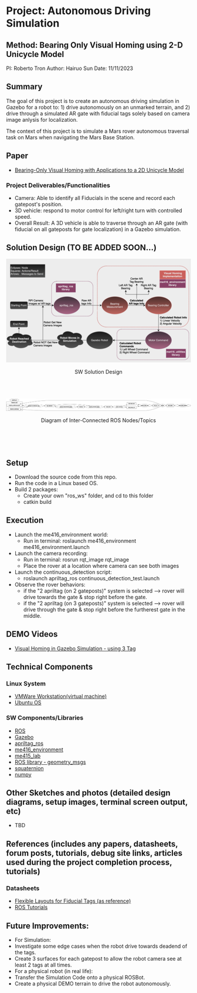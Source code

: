 # Project: Autonomous Driving Simulation
## Method: Bearing Only Visual Homing using 2-D Unicycle Model
PI: Roberto Tron
Author: Hairuo Sun
Date: 11/11/2023

## Summary
The goal of this project is to create an autonomous driving simulation in Gazebo for a robot to: 1) drive autonomously on an unmarked terrain, and 2) drive through a simulated AR gate with fiducial tags solely based on camera image anlysis for localization. 

The context of this project is to simulate a Mars rover autonomous traversal task on Mars when navigating the Mars Base Station.

## Paper
* [Bearing-Only Visual Homing with Applications to a 2D Unicycle Model](https://drive.google.com/file/d/1WIOy5xXWTZDirO3twJEIU080zSkGeYzU/view?usp=share_link)

### Project Deliverables/Functionalities
* Camera: Able to identify all Fiducials in the scene and record each gatepost's position.
* 3D vehicle: respond to motor control for left/right turn with controlled speed.
* Overall Result: A 3D vehicle is able to traverse through an AR gate (with fiducial on all gateposts for gate localization) in a Gazebo simulation.

## Solution Design (TO BE ADDED SOON...)
<div align="center">
<img src="./images/solution_design.png">
<p> SW Solution Design </p>
<br/>
<br/>
<br/>
</div>
<div align="center">
<img src="./images/ros_diagram.png">
<p> Diagram of Inter-Connected ROS Nodes/Topics </p>
<br/>
<br/>
<br/>
</div>

## Setup
* Download the source code from this repo.
* Run the code in a Linux based OS.
* Build 2 packages:
  * Create your own "ros_ws" folder, and cd to this folder
  * catkin build

## Execution
* Launch the me416_environment world:
  * Run in terminal: roslaunch me416_environment me416_environment.launch
* Launch the camera recording:
  * Run in terminal: rosrun rqt_image rqt_image
  * Place the rover at a location where camera can see both images
* Launch the continuous_detection script:
  * roslaunch apriltag_ros continuous_detection_test.launch
* Observe the rover behaviors:
  * if the "2 apriltag (on 2 gateposts)" system is selected --> rover will drive towards the gate & stop right before the gate.
  * if the "2 apriltag (on 3 gateposts)" system is selected --> rover will drive through the gate & stop right before the furtherest gate in the middle.

## DEMO Videos
* [Visual Homing in Gazebo Simulation - using 3 Tag](https://youtu.be/CaGOPrl82sU)

## Technical Components
### Linux System
* [VMWare Workstation(virtual machine)](https://www.vmware.com/products/workstation-player.html)
* [Ubuntu OS](https://ubuntu.com/desktop)

### SW Components/Libraries
* [ROS](https://www.ros.org)
* [Gazebo](https://gazebosim.org/home)
* [apriltag_ros](https://github.com/AprilRobotics/apriltag_ros)
* [me416_environment](./Working%20ME416%20Ccode%20for%20Autonomous%20Navigation(work%20with%203%20apriltags)%206_27_2023/me416_environment/)
* [me415_lab](./Working%20ME416%20Ccode%20for%20Autonomous%20Navigation(work%20with%203%20apriltags)%206_27_2023/me416_lab/)
* [ROS library - geometry_msgs](http://wiki.ros.org/geometry_msgs)
* [squaternion](https://pypi.org/project/squaternion/)
* [numpy](https://numpy.org/install/)

## Other Sketches and photos (detailed design diagrams, setup images, terminal screen output, etc)
* TBD

## References (includes any papers, datasheets, forum posts, tutorials, debug site links, articles used during the project completion process, tutorials)
### Datasheets
* [Flexible Layouts for Fiducial Tags (as reference)](https://drive.google.com/file/d/102KAxCEt4zkZZcp7ROOogLyKw8SXv0Te/view?usp=sharing)
* [ROS Tutorials](http://wiki.ros.org/ROS/Tutorials)

## Future Improvements:
* For Simulation:
 * Investigate some edge cases when the robot drive towards deadend of the tags.
 * Create 3 surfaces for each gatepost to allow the robot camera see at least 2 tags at all times.
* For a physical robot (in real life):
 * Transfer the Simulation Code onto a physical ROSBot.
 * Create a physical DEMO terrain to drive the robot autonomously. 
